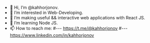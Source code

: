- 👋 Hi, I’m @kahhorjonov.
- 👀 I’m interested in Web-Developing.
- 🌱 I’m making useful && interactive web applications with React JS.
- 🌱 I’m learning Node JS.
- 📫 How to reach me: 
  #--- https://t.me/@kahhorjonov
  #--- https://www.linkedin.com/in/kahhorjonov
